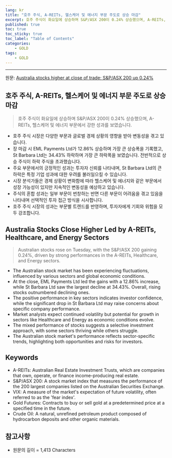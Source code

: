 ```yaml
---
lang: kr
title: "호주 주식, A-REITs, 헬스케어 및 에너지 부문 주도로 상승 마감"
excerpt: 호주 주식이 화요일에 상승하며 S&P/ASX 200이 0.24% 상승했으며, A-REITs, 헬스케어 및 에너지 부문에서 강한 성과를 보였습니다.
published: true
toc: true
toc_sticky: true
toc_label: "Table of Contents"
categories:
    - GOLD
tags:
    - GOLD
---
```


---

  원문: [Australia stocks higher at close of trade; S&P/ASX 200 up 0.24%](https://www.investing.com/news/stock-market-news/australia-stocks-higher-at-close-of-trade-spasx-200-up-024-3787872)

## 호주 주식, A-REITs, 헬스케어 및 에너지 부문 주도로 상승 마감

> 호주 주식이 화요일에 상승하며 S&P/ASX 200이 0.24% 상승했으며, A-REITs, 헬스케어 및 에너지 부문에서 강한 성과를 보였습니다.


- 호주 주식 시장은 다양한 부문과 글로벌 경제 상황의 영향을 받아 변동성을 겪고 있습니다.
- 장 마감 시 EML Payments Ltd가 12.86% 상승하며 가장 큰 상승폭을 기록했고, St Barbara Ltd는 34.43% 하락하며 가장 큰 하락폭을 보였습니다. 전반적으로 상승 주식이 하락 주식을 초과했습니다.
- 주요 부문에서의 긍정적인 성과는 투자자 신뢰를 나타내며, St Barbara Ltd의 큰 하락은 특정 기업 성과에 대한 우려를 불러일으킬 수 있습니다.
- 시장 분석가들은 경제 상황이 변화함에 따라 헬스케어 및 에너지와 같은 부문에서 성장 가능성이 있지만 지속적인 변동성을 예상하고 있습니다.
- 주식의 혼합 성과는 일부 부문이 번창하는 반면 다른 부문이 어려움을 겪고 있음을 나타내며 선택적인 투자 접근 방식을 시사합니다.
- 호주 주식 시장의 성과는 부문별 트렌드를 반영하며, 투자자에게 기회와 위험을 모두 강조합니다.

## Australia Stocks Close Higher Led by A-REITs, Healthcare, and Energy Sectors

> Australian stocks rose on Tuesday, with the S&P/ASX 200 gaining 0.24%, driven by strong performances in the A-REITs, Healthcare, and Energy sectors.


- The Australian stock market has been experiencing fluctuations, influenced by various sectors and global economic conditions.
- At the close, EML Payments Ltd led the gains with a 12.86% increase, while St Barbara Ltd saw the largest decline at 34.43%. Overall, rising stocks outnumbered declining ones.
- The positive performance in key sectors indicates investor confidence, while the significant drop in St Barbara Ltd may raise concerns about specific company performance.
- Market analysts expect continued volatility but potential for growth in sectors like Healthcare and Energy as economic conditions evolve.
- The mixed performance of stocks suggests a selective investment approach, with some sectors thriving while others struggle.
- The Australian stock market's performance reflects sector-specific trends, highlighting both opportunities and risks for investors.

## Keywords

- A-REITs: Australian Real Estate Investment Trusts, which are companies that own, operate, or finance income-producing real estate.
- S&P/ASX 200: A stock market index that measures the performance of the 200 largest companies listed on the Australian Securities Exchange.
- VIX: A measure of the market's expectation of future volatility, often referred to as the 'fear index'.
- Gold Futures: Contracts to buy or sell gold at a predetermined price at a specified time in the future.
- Crude Oil: A natural, unrefined petroleum product composed of hydrocarbon deposits and other organic materials.

## 참고사항

- 원문의 길이 = 1,413 Characters

